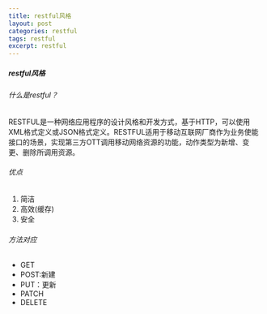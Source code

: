```yaml
---
title: restful风格
layout: post
categories: restful
tags: restful
excerpt: restful
---
```

##### restful风格  
###### 什么是restful？  
RESTFUL是一种网络应用程序的设计风格和开发方式，基于HTTP，可以使用XML格式定义或JSON格式定义。RESTFUL适用于移动互联网厂商作为业务使能接口的场景，实现第三方OTT调用移动网络资源的功能，动作类型为新增、变更、删除所调用资源。  
###### 优点
1. 简洁  
2. 高效(缓存)  
3. 安全  
###### 方法对应  
* GET  
* POST:新建  
* PUT：更新  
* PATCH  
* DELETE  




     
       
    
 

